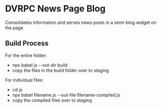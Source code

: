 # DVRPC News Page Blog
Consolidates information and serves news posts in a semi-blog widget on the page

## Build Process
For the entire folder:
- npx babel js --out-dir build
- copy the files in the build folder over to staging

For individual files:
- cd js
- npx babel filename.js --out-file filename-compiled.js
- copy the compiled files over to staging